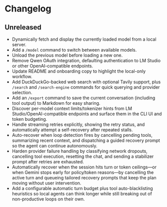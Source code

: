 # Changelog

## Unreleased

- Dynamically fetch and display the currently loaded model from a local server.
- Add a `/model` command to switch between available models.
- Unload the previous model before loading a new one.
- Remove Qwen OAuth integration, defaulting authentication to LM Studio or other OpenAI-compatible endpoints.
- Update README and onboarding copy to highlight the local-only workflow.
- Add DuckDuckGo-backed web search with optional Tavily support, plus `/search` and `/search-engine` commands for quick querying and provider selection.
- Add an `/export` command to save the current conversation (including tool output) to Markdown for easy sharing.
- Discover per-model context limits/tokenizer hints from LM Studio/OpenAI-compatible endpoints and surface them in the CLI UI and token budgeting.
- Handle streaming retries explicitly, showing the retry status, and automatically attempt a self-recovery after repeated stalls.
- Auto-recover when loop detection fires by cancelling pending tools, summarizing recent context, and dispatching a guided recovery prompt so the agent can continue autonomously.
- Harden provider failure handling by classifying network dropouts, cancelling tool execution, resetting the chat, and sending a stabilizer prompt after retries are exhausted.
- Automatically recover when the session hits turn or token ceilings—or when Gemini stops early for policy/token reasons—by cancelling the active turn and queueing tailored recovery prompts that keep the plan moving without user intervention.
- Add a configurable automatic turn budget plus tool auto-blacklisting heuristics so local agents can think longer while still breaking out of non-productive loops on their own.
